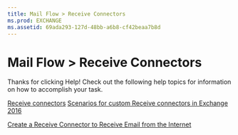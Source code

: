 ```yaml
---
title: Mail Flow > Receive Connectors
ms.prod: EXCHANGE
ms.assetid: 69ada293-127d-48bb-a6b8-cf42beaa7b8d
---
```



# Mail Flow > Receive Connectors

Thanks for clicking Help! Check out the following help topics for information on how to accomplish your task.
  
    
    

 [Receive connectors](receive-connectors.md)
 [Scenarios for custom Receive connectors in Exchange 2016](scenarios-for-custom-receive-connectors-in-exchange-2016.md)
  
    
    

 [Create a Receive Connector to Receive Email from the Internet](http://technet.microsoft.com/library/534bbd32-a0db-4d50-9579-4933b156d7b3.aspx)

